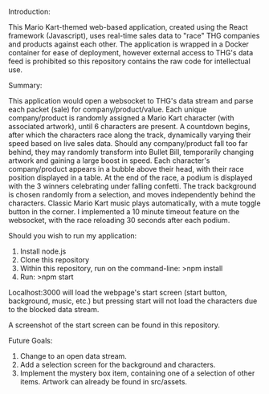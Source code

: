 Introduction:

This Mario Kart-themed web-based application, created using the React framework (Javascript), uses real-time sales data to "race" THG companies and products against each other. The application is wrapped in a Docker container for ease of deployment, however external access to THG's data feed is prohibited so this repository contains the raw code for intellectual use.


Summary:

This application would open a websocket to THG's data stream and parse each packet (sale) for company/product/value. Each unique company/product is randomly assigned a Mario Kart character (with associated artwork), until 6 characters are present. A countdown begins, after which the characters race along the track, dynamically varying their speed based on live sales data. Should any company/product fall too far behind, they may randomly transform into Bullet Bill, temporarily changing artwork and gaining a large boost in speed. Each character's company/product appears in a bubble above their head, with their race position displayed in a table. At the end of the race, a podium is displayed with the 3 winners celebrating under falling confetti. The track background is chosen randomly from a selection, and moves independently behind the characters. Classic Mario Kart music plays automatically, with a mute toggle button in the corner. I implemented a 10 minute timeout feature on the websocket, with the race reloading 30 seconds after each podium.

Should you wish to run my application:
1) Install node.js
2) Clone this repository
3) Within this repository, run on the command-line: >npm install
4) Run: >npm start

Localhost:3000 will load the webpage's start screen (start button, background, music, etc.) but pressing start will not load the characters due to the blocked data stream.

A screenshot of the start screen can be found in this repository.


Future Goals:

1) Change to an open data stream.
2) Add a selection screen for the background and characters.
3) Implement the mystery box item, containing one of a selection of other items. Artwork can already be found in src/assets.
